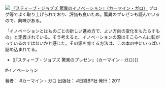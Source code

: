 [![](https://images-fe.ssl-images-amazon.com/images/I/51PduSSDGZL._SL160_.jpg)](http://www.amazon.co.jp/exec/obidos/ASIN/4822248569/choiyaki81-22/ref=nosim)
[『スティーブ・ジョブズ 驚異のイノベーション』（カーマイン・ガロ）](http://www.amazon.co.jp/exec/obidos/ASIN/4822248569/choiyaki81-22/ref=nosim)
ブログ等でよく取り上げられており、評価も良いため。驚異のプレゼンも読んでいるので、興味がある。

「イノベーションとはものごとの新しい進め方で、よい方向の変化をもたらすもの」と定義されている。そう考えると、イノベーションの源はそこらへんに転がっているのではないかと感じた。その源を育てる方法は、この本の中にいっぱい詰め込まれてる。

- [[『スティーブ・ジョブズ 驚異のプレゼン』（カーマイン・ガロ）]]

#イノベーション

著者： #カーマイン・ガロ
出版社： #日経BP社
発行：2011
